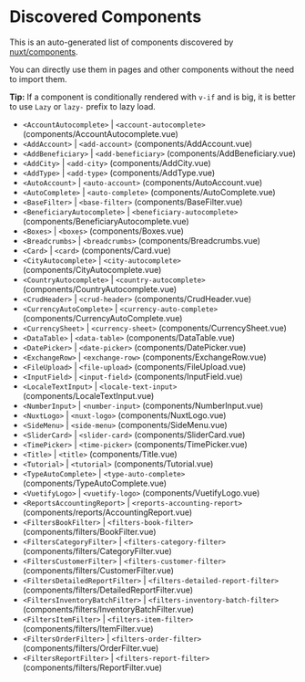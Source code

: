 # Discovered Components

This is an auto-generated list of components discovered by [nuxt/components](https://github.com/nuxt/components).

You can directly use them in pages and other components without the need to import them.

**Tip:** If a component is conditionally rendered with `v-if` and is big, it is better to use `Lazy` or `lazy-` prefix to lazy load.

- `<AccountAutocomplete>` | `<account-autocomplete>` (components/AccountAutocomplete.vue)
- `<AddAccount>` | `<add-account>` (components/AddAccount.vue)
- `<AddBeneficiary>` | `<add-beneficiary>` (components/AddBeneficiary.vue)
- `<AddCity>` | `<add-city>` (components/AddCity.vue)
- `<AddType>` | `<add-type>` (components/AddType.vue)
- `<AutoAccount>` | `<auto-account>` (components/AutoAccount.vue)
- `<AutoComplete>` | `<auto-complete>` (components/AutoComplete.vue)
- `<BaseFilter>` | `<base-filter>` (components/BaseFilter.vue)
- `<BeneficiaryAutocomplete>` | `<beneficiary-autocomplete>` (components/BeneficiaryAutocomplete.vue)
- `<Boxes>` | `<boxes>` (components/Boxes.vue)
- `<Breadcrumbs>` | `<breadcrumbs>` (components/Breadcrumbs.vue)
- `<Card>` | `<card>` (components/Card.vue)
- `<CityAutocomplete>` | `<city-autocomplete>` (components/CityAutocomplete.vue)
- `<CountryAutocomplete>` | `<country-autocomplete>` (components/CountryAutocomplete.vue)
- `<CrudHeader>` | `<crud-header>` (components/CrudHeader.vue)
- `<CurrencyAutoComplete>` | `<currency-auto-complete>` (components/CurrencyAutoComplete.vue)
- `<CurrencySheet>` | `<currency-sheet>` (components/CurrencySheet.vue)
- `<DataTable>` | `<data-table>` (components/DataTable.vue)
- `<DatePicker>` | `<date-picker>` (components/DatePicker.vue)
- `<ExchangeRow>` | `<exchange-row>` (components/ExchangeRow.vue)
- `<FileUpload>` | `<file-upload>` (components/FileUpload.vue)
- `<InputField>` | `<input-field>` (components/InputField.vue)
- `<LocaleTextInput>` | `<locale-text-input>` (components/LocaleTextInput.vue)
- `<NumberInput>` | `<number-input>` (components/NumberInput.vue)
- `<NuxtLogo>` | `<nuxt-logo>` (components/NuxtLogo.vue)
- `<SideMenu>` | `<side-menu>` (components/SideMenu.vue)
- `<SliderCard>` | `<slider-card>` (components/SliderCard.vue)
- `<TimePicker>` | `<time-picker>` (components/TimePicker.vue)
- `<Title>` | `<title>` (components/Title.vue)
- `<Tutorial>` | `<tutorial>` (components/Tutorial.vue)
- `<TypeAutoComplete>` | `<type-auto-complete>` (components/TypeAutoComplete.vue)
- `<VuetifyLogo>` | `<vuetify-logo>` (components/VuetifyLogo.vue)
- `<ReportsAccountingReport>` | `<reports-accounting-report>` (components/reports/AccountingReport.vue)
- `<FiltersBookFilter>` | `<filters-book-filter>` (components/filters/BookFilter.vue)
- `<FiltersCategoryFilter>` | `<filters-category-filter>` (components/filters/CategoryFilter.vue)
- `<FiltersCustomerFilter>` | `<filters-customer-filter>` (components/filters/CustomerFilter.vue)
- `<FiltersDetailedReportFilter>` | `<filters-detailed-report-filter>` (components/filters/DetailedReportFilter.vue)
- `<FiltersInventoryBatchFilter>` | `<filters-inventory-batch-filter>` (components/filters/InventoryBatchFilter.vue)
- `<FiltersItemFilter>` | `<filters-item-filter>` (components/filters/ItemFilter.vue)
- `<FiltersOrderFilter>` | `<filters-order-filter>` (components/filters/OrderFilter.vue)
- `<FiltersReportFilter>` | `<filters-report-filter>` (components/filters/ReportFilter.vue)
